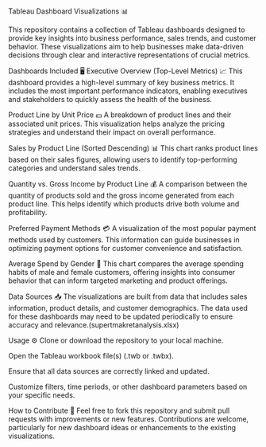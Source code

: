 Tableau Dashboard Visualizations 📊

This repository contains a collection of Tableau dashboards designed to provide key insights into business performance, sales trends, and customer behavior. These visualizations aim to help businesses make data-driven decisions through clear and interactive representations of crucial metrics.

Dashboards Included 🖥️
Executive Overview (Top-Level Metrics) 📈
This dashboard provides a high-level summary of key business metrics. It includes the most important performance indicators, enabling executives and stakeholders to quickly assess the health of the business.

Product Line by Unit Price 💵
A breakdown of product lines and their associated unit prices. This visualization helps analyze the pricing strategies and understand their impact on overall performance.

Sales by Product Line (Sorted Descending) 📊
This chart ranks product lines based on their sales figures, allowing users to identify top-performing categories and understand sales trends.

Quantity vs. Gross Income by Product Line 💰
A comparison between the quantity of products sold and the gross income generated from each product line. This helps identify which products drive both volume and profitability.

Preferred Payment Methods 💳
A visualization of the most popular payment methods used by customers. This information can guide businesses in optimizing payment options for customer convenience and satisfaction.

Average Spend by Gender 🚻
This chart compares the average spending habits of male and female customers, offering insights into consumer behavior that can inform targeted marketing and product offerings.

Data Sources 📥
The visualizations are built from data that includes sales information, product details, and customer demographics. The data used for these dashboards may need to be updated periodically to ensure accuracy and relevance.(supertmakretanalysis.xlsx)

Usage ⚙️
Clone or download the repository to your local machine.

Open the Tableau workbook file(s) (.twb or .twbx).

Ensure that all data sources are correctly linked and updated.

Customize filters, time periods, or other dashboard parameters based on your specific needs.

How to Contribute 🤝
Feel free to fork this repository and submit pull requests with improvements or new features. Contributions are welcome, particularly for new dashboard ideas or enhancements to the existing visualizations.
